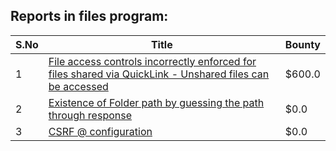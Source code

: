 ## Reports in files program:
| S.No | Title | Bounty |
| ---- | ----- | ------ |
| 1 | [File access controls incorrectly enforced for files shared via QuickLink - Unshared files can be accessed](https://hackerone.com/reports/214001) | $600.0 |
| 2 | [Existence of Folder path by guessing the path through response](https://hackerone.com/reports/174645) | $0.0 |
| 3 | [CSRF @ configuration ](https://hackerone.com/reports/208734) | $0.0 |